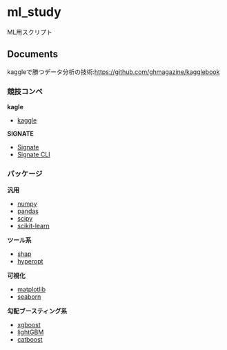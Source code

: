 # ml_study
ML用スクリプト

## Documents

kaggleで勝つデータ分析の技術:https://github.com/ghmagazine/kagglebook

### 競技コンペ
**kagle**

* [kaggle](https://www.kaggle.com/)


**SIGNATE**

* [Signate](https://signate.jp/#)
* [Signate CLI](https://pypi.org/project/signate/)

### パッケージ
**汎用**

* [numpy](https://numpy.org/)
* [pandas](https://pandas.pydata.org/pandas-docs/stable/index.html)
* [scipy](https://www.scipy.org/)
* [scikit-learn](https://scikit-learn.org/stable/)

**ツール系**

* [shap](https://github.com/slundberg/shap)
* [hyperopt](https://github.com/hyperopt/hyperopt)

**可視化**

* [matplotlib](https://matplotlib.org/)
* [seaborn](https://seaborn.pydata.org/)

**勾配ブースティング系**

* [xgboost](https://xgboost.readthedocs.io/en/latest/)
* [lightGBM](https://lightgbm.readthedocs.io/en/latest/index.html)
* [catboost](https://catboost.ai/docs)
